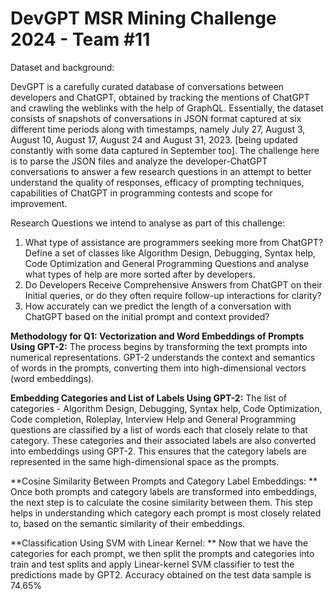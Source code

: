 # DevGPT MSR Mining Challenge 2024 - Team #11

Dataset and background: 

DevGPT is a carefully curated database of conversations between developers and ChatGPT, obtained by tracking the mentions of ChatGPT and crawling the weblinks with the help of GraphQL. Essentially, the dataset consists of snapshots of conversations in JSON format captured at six different time periods along with timestamps, namely July 27, August 3, August 10, August 17, August 24 and August 31, 2023. [being updated constantly with some data captured in September too]. The challenge here is to parse the JSON files and analyze the developer-ChatGPT conversations to answer a few research questions in an attempt to better understand the quality of responses, efficacy of prompting techniques, capabilities of ChatGPT in programming contests and scope for improvement. 

Research Questions we intend to analyse as part of this challenge:
1. What type of assistance are programmers seeking more from ChatGPT? Define a set of classes like Algorithm Design, Debugging, Syntax help, Code Optimization and General Programming Questions and analyse what types of help are more sorted after by developers.
2. Do Developers Receive Comprehensive Answers from ChatGPT on their Initial queries, or do they often require follow-up interactions for clarity?
3. How accurately can we predict the length of a conversation with ChatGPT based on the initial prompt and context provided?

**Methodology for Q1:
Vectorization and Word Embeddings of Prompts Using GPT-2:** 
The process begins by transforming the text prompts into numerical representations. GPT-2 understands the context and semantics of words in the prompts, converting them into high-dimensional vectors (word embeddings). 

**Embedding Categories and List of Labels Using GPT-2:** 
The list of categories - Algorithm Design, Debugging, Syntax help, Code Optimization, Code completion, Roleplay, Interview Help and General Programming questions are classified by a list of words each that closely relate to that category. These categories and their associated labels are also converted into embeddings using GPT-2. This ensures that the category labels are represented in the same high-dimensional space as the prompts.

**Cosine Similarity Between Prompts and Category Label Embeddings: **
Once both prompts and category labels are transformed into embeddings, the next step is to calculate the cosine similarity between them. This step helps in understanding which category each prompt is most closely related to, based on the semantic similarity of their embeddings.

**Classification Using SVM with Linear Kernel: **
Now that we have the categories for each prompt, we then split the prompts and categories into train and test splits and apply Linear-kernel SVM classifier to test the predictions made by GPT2. Accuracy obtained on the test data sample is 74.65%


